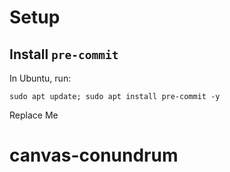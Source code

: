 # Setup
## Install `pre-commit`
In Ubuntu, run:
```
sudo apt update; sudo apt install pre-commit -y
```

Replace Me
# canvas-conundrum
